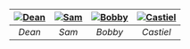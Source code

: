
| [![Dean ](https://github.com/user-attachments/assets/7ce01197-f68b-43f5-9fda-2564546c8fe9)](/characters/Dean) | [![Sam](https://github.com/user-attachments/assets/8397edc2-64ef-4ff5-b0bd-8eb50bea0ef8)](/characters/Sam) | [![Bobby](https://github.com/user-attachments/assets/8f5e9c77-9fd2-4093-abf7-7199ee0e0696)](/characters/Bobby) | [![Castiel](https://github.com/user-attachments/assets/8f275bf0-b765-4fe9-977f-6a6f24025c95)](/characters/Castiel) |
| :---------------------------: | :---------------------------: | :---------------------------: | :---------------------------: |
|         *Dean*                |          *Sam*                |             *Bobby*           |           *Castiel*           | 

